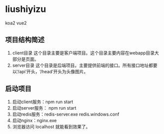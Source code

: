 # liushiyizu
koa2 vue2

##  项目结构简述
  1. client目录
    这个目录主要是客户端项目。这个目录主要内容在webapp目录大部分是页面。
  2. server目录
    这个目录是后端项目。主要提供前端的接口。所有接口地址都要以‘/api’开头，‘/head’开头为头像图片。

##  启动项目
1. 启动client服务：npm run start
2. 启动server服务： npm run start
3. 启动redis服务：redis-server.exe redis.windows.conf
4. 启动nginx：nginx.exe
5. 浏览器访问 localhost 就能看到效果了。
